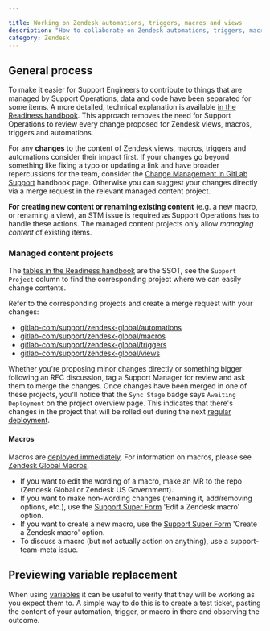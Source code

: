 ```yaml
---

title: Working on Zendesk automations, triggers, macros and views
description: "How to collaborate on Zendesk automations, triggers, macros and views"
category: Zendesk
---
```


## General process

To make it easier for Support Engineers to contribute to things that are managed by Support Operations, data and code have been separated for some items. A more detailed, technical explanation is available [in the Readiness handbook](/handbook/support/readiness/operations/docs/change_management/sync_repos/#v2). This approach removes the need for Support Operations to review every change proposed for Zendesk views, macros, triggers and automations.

For any **changes** to the content of Zendesk views, macros, triggers and automations consider their impact first. If your changes go beyond something like fixing a typo or updating a link and have broader repercussions for the team, consider the [Change Management in GitLab Support](/handbook/support/managers/change-management/) handbook page. Otherwise you can suggest your changes directly via a merge request in the relevant managed content project.

**For creating new content or renaming existing content** (e.g. a new macro, or renaming a view), an STM issue is required as Support Operations has to handle these actions. The managed content projects only allow *managing content* of existing items.

### Managed content projects

The [tables in the Readiness handbook](/handbook/support/readiness/operations/docs/change_management/sync_repos/#zendesk-global) are the SSOT, see the `Support Project` column to find the corresponding project where we can easily change contents.

Refer to the corresponding projects and create a merge request with your changes:

- [gitlab-com/support/zendesk-global/automations](https://gitlab.com/gitlab-com/support/zendesk-global/automations)
- [gitlab-com/support/zendesk-global/macros](https://gitlab.com/gitlab-com/support/zendesk-global/macros)
- [gitlab-com/support/zendesk-global/triggers](https://gitlab.com/gitlab-com/support/zendesk-global/triggers)
- [gitlab-com/support/zendesk-global/views](https://gitlab.com/gitlab-com/support/zendesk-global/views)

Whether you're proposing minor changes directly or something bigger following an RFC discussion, tag a Support Manager for review and ask them to merge the changes. Once changes have been merged in one of these projects, you'll notice that the `Sync Stage` badge says `Awaiting Deployment` on the project overview page. This indicates that there's changes in the project that will be rolled out during the next [regular deployment](/handbook/support/readiness/operations/docs/change_management/#standard-change-management).

#### Macros

Macros are [deployed immediately](/handbook/support/readiness/operations/docs/change_management/#zendesk-macros-change-management). For information on macros, please see [Zendesk Global Macros](/handbook/support/readiness/operations/docs/zendesk/macros/).

- If you want to edit the wording of a macro, make an MR to the repo (Zendesk Global or Zendesk US Government).
- If you want to make non-wording changes (renaming it, add/removing options, etc.), use the [Support Super Form](https://support-super-form-gitlab-com-support-support-op-651f22e90ce6d7.gitlab.io/) 'Edit a Zendesk macro' option.
- If you want to create a new macro, use the [Support Super Form](https://support-super-form-gitlab-com-support-support-op-651f22e90ce6d7.gitlab.io/) 'Create a Zendesk macro' option.
- To discuss a macro (but not actually action on anything), use a support-team-meta issue.

## Previewing variable replacement

When using [variables](/handbook/support/readiness/operations/docs/zendesk/liquid/#common-variables) it can be useful to verify that they will be working as you expect them to. A simple way to do this is to create a test ticket, pasting the content of your automation, trigger, or macro in there and observing the outcome.
